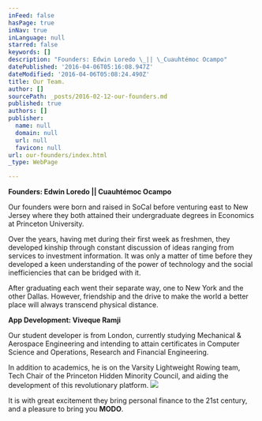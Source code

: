 ```yaml
---
inFeed: false
hasPage: true
inNav: true
inLanguage: null
starred: false
keywords: []
description: "Founders: Edwin Loredo \_|| \_Cuauhtémoc Ocampo"
datePublished: '2016-04-06T05:16:08.947Z'
dateModified: '2016-04-06T05:08:24.490Z'
title: Our Team.
author: []
sourcePath: _posts/2016-02-12-our-founders.md
published: true
authors: []
publisher:
  name: null
  domain: null
  url: null
  favicon: null
url: our-founders/index.html
_type: WebPage

---
```

**Founders: Edwin Loredo || Cuauhtémoc Ocampo**

Our founders were born and raised in SoCal before venturing east to New Jersey where they both attained their undergraduate degrees in Economics at Princeton University. 

Over the years, having met during their first week as freshmen, they developed kinship through constant discussion of ideas ranging from services to investment information. It was only a matter of time before they developed a keen understanding of the power of technology and the social inefficiencies that can be bridged with it. 

After graduating each went their separate way, one to New York and the other Dallas. However, friendship and the drive to make the world a better place will always transcend physical distance.

**App Development: Viveque Ramji**

Our student developer is from London, currently studying Mechanical & Aerospace Engineering and intending to attain certificates in Computer Science and Operations, Research and Financial Engineering.

In addition to academics, he is on the Varsity Lightweight Rowing team, Tech Chair of the Princeton Hidden Minority Council, and aiding the development of this revolutionary platform. ![](https://s3-us-west-2.amazonaws.com/the-grid-img/p/604a1a49b4eacc7954484fd678c06cf17f30a436.png)

It is with great excitement they bring personal finance to the 21st century, and a pleasure to bring you **MODO**.